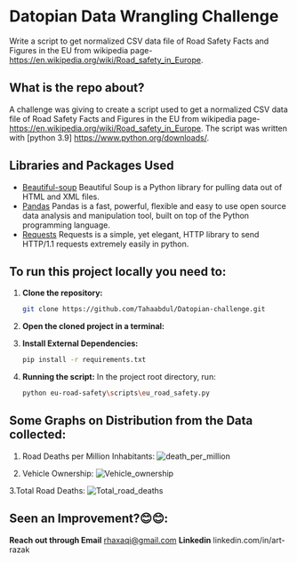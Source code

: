 # Datopian Data Wrangling Challenge 
 Write a script to get normalized CSV data file of Road Safety Facts and Figures in the EU from wikipedia page- https://en.wikipedia.org/wiki/Road_safety_in_Europe.

## What is the repo about? 
A challenge was giving to create a script used to get a normalized CSV data file of Road Safety Facts and Figures in the EU from wikipedia page- https://en.wikipedia.org/wiki/Road_safety_in_Europe. The script was written with [python 3.9] https://www.python.org/downloads/. 


## Libraries and Packages Used

- [Beautiful-soup](https://beautiful-soup-4.readthedocs.io/en/latest/) 
Beautiful Soup is a Python library for pulling data out of HTML and XML files.
- [Pandas](https://pandas.pydata.org/)
Pandas is a fast, powerful, flexible and easy to use open source data analysis and manipulation tool,
built on top of the Python programming language.
- [Requests](https://pypi.org/project/requests/)
Requests is a simple, yet elegant, HTTP library to send HTTP/1.1 requests extremely easily in python.


## To run this project locally you need to:

1. **Clone the repository:**
    ```sh
    git clone https://github.com/Tahaabdul/Datopian-challenge.git
    ```

2. **Open the cloned project in a terminal:**

3. **Install External Dependencies:**
    ```sh
    pip install -r requirements.txt
    ```

4. **Running the script:**
      In the project root directory, run:
    ```sh
    python eu-road-safety\scripts\eu_road_safety.py
    ```
## Some Graphs on Distribution from the Data collected:

1. Road Deaths per Million Inhabitants: 
![death_per_million](https://user-images.githubusercontent.com/22025813/128262428-165f441b-5ce3-4a5e-a47e-38ce2af92853.png)

2. Vehicle Ownership:
![Vehicle_ownership](https://user-images.githubusercontent.com/22025813/128262426-a82f1fd0-f0b8-4b07-b16b-b3c72bad628a.png)

3.Total Road Deaths: 
![Total_road_deaths](https://user-images.githubusercontent.com/22025813/128262421-96b6a3a2-9048-409a-838c-dfd2c4c5346f.png)

## Seen an Improvement?😊😊:

**Reach out through Email** rhaxaqi@gmail.com
**Linkedin**
linkedin.com/in/art-razak